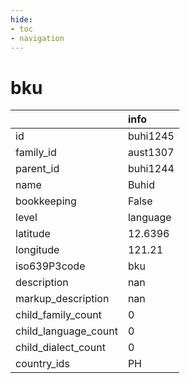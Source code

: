 ```yaml
---
hide:
- toc
- navigation
---
```

# bku
|                      | info     |
|:---------------------|:---------|
| id                   | buhi1245 |
| family_id            | aust1307 |
| parent_id            | buhi1244 |
| name                 | Buhid    |
| bookkeeping          | False    |
| level                | language |
| latitude             | 12.6396  |
| longitude            | 121.21   |
| iso639P3code         | bku      |
| description          | nan      |
| markup_description   | nan      |
| child_family_count   | 0        |
| child_language_count | 0        |
| child_dialect_count  | 0        |
| country_ids          | PH       |